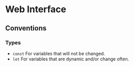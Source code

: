 # Web Interface

## Conventions

### Types

- `const` For variables that will not be changed.
- `let` For variables that are dynamic and/or change often.